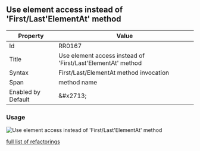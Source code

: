 ## Use element access instead of 'First/Last'ElementAt' method

| Property | Value |
| -------- | ----- |
| Id | RR0167 |
| Title | Use element access instead of 'First/Last'ElementAt' method |
| Syntax | First/Last/ElementAt method invocation |
| Span | method name |
| Enabled by Default | &\#x2713; |

### Usage

![Use element access instead of 'First/Last'ElementAt' method](../../images/refactorings/UseElementAccessInsteadOfEnumerableMethod.png)

[full list of refactorings](Refactorings.md)
